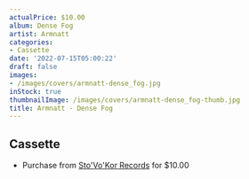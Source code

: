```yaml
---
actualPrice: $10.00
album: Dense Fog
artist: Armnatt
categories:
- Cassette
date: '2022-07-15T05:00:22'
draft: false
images:
- /images/covers/armnatt-dense_fog.jpg
inStock: true
thumbnailImage: /images/covers/armnatt-dense_fog-thumb.jpg
title: Armnatt - Dense Fog
---
```


## Cassette
* Purchase from [Sto'Vo'Kor Records](https://stovokor-records.com/products/armnatt-dense-fog-cassette) for $10.00
